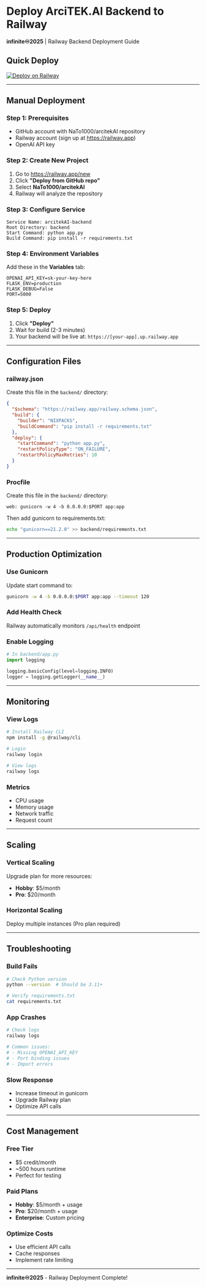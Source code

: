 # Deploy ArciTEK.AI Backend to Railway

**infinite♾2025** | Railway Backend Deployment Guide

## Quick Deploy

[![Deploy on Railway](https://railway.app/button.svg)](https://railway.app/template)

---

## Manual Deployment

### Step 1: Prerequisites
- GitHub account with NaTo1000/arcitekAI repository
- Railway account (sign up at https://railway.app)
- OpenAI API key

### Step 2: Create New Project
1. Go to https://railway.app/new
2. Click **"Deploy from GitHub repo"**
3. Select **NaTo1000/arcitekAI**
4. Railway will analyze the repository

### Step 3: Configure Service
```
Service Name: arcitekAI-backend
Root Directory: backend
Start Command: python app.py
Build Command: pip install -r requirements.txt
```

### Step 4: Environment Variables
Add these in the **Variables** tab:
```env
OPENAI_API_KEY=sk-your-key-here
FLASK_ENV=production
FLASK_DEBUG=False
PORT=5000
```

### Step 5: Deploy
1. Click **"Deploy"**
2. Wait for build (2-3 minutes)
3. Your backend will be live at: `https://[your-app].up.railway.app`

---

## Configuration Files

### railway.json
Create this file in the `backend/` directory:

```json
{
  "$schema": "https://railway.app/railway.schema.json",
  "build": {
    "builder": "NIXPACKS",
    "buildCommand": "pip install -r requirements.txt"
  },
  "deploy": {
    "startCommand": "python app.py",
    "restartPolicyType": "ON_FAILURE",
    "restartPolicyMaxRetries": 10
  }
}
```

### Procfile
Create this file in the `backend/` directory:

```
web: gunicorn -w 4 -b 0.0.0.0:$PORT app:app
```

Then add gunicorn to requirements.txt:
```bash
echo "gunicorn==21.2.0" >> backend/requirements.txt
```

---

## Production Optimization

### Use Gunicorn
Update start command to:
```bash
gunicorn -w 4 -b 0.0.0.0:$PORT app:app --timeout 120
```

### Add Health Check
Railway automatically monitors `/api/health` endpoint

### Enable Logging
```python
# In backend/app.py
import logging

logging.basicConfig(level=logging.INFO)
logger = logging.getLogger(__name__)
```

---

## Monitoring

### View Logs
```bash
# Install Railway CLI
npm install -g @railway/cli

# Login
railway login

# View logs
railway logs
```

### Metrics
- CPU usage
- Memory usage
- Network traffic
- Request count

---

## Scaling

### Vertical Scaling
Upgrade plan for more resources:
- **Hobby**: $5/month
- **Pro**: $20/month

### Horizontal Scaling
Deploy multiple instances (Pro plan required)

---

## Troubleshooting

### Build Fails
```bash
# Check Python version
python --version  # Should be 3.11+

# Verify requirements.txt
cat requirements.txt
```

### App Crashes
```bash
# Check logs
railway logs

# Common issues:
# - Missing OPENAI_API_KEY
# - Port binding issues
# - Import errors
```

### Slow Response
- Increase timeout in gunicorn
- Upgrade Railway plan
- Optimize API calls

---

## Cost Management

### Free Tier
- $5 credit/month
- ~500 hours runtime
- Perfect for testing

### Paid Plans
- **Hobby**: $5/month + usage
- **Pro**: $20/month + usage
- **Enterprise**: Custom pricing

### Optimize Costs
- Use efficient API calls
- Cache responses
- Implement rate limiting

---

**infinite♾2025** - Railway Deployment Complete!

